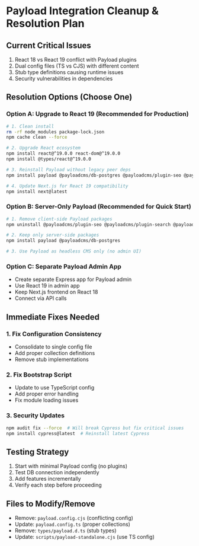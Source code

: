 # Payload Integration Cleanup & Resolution Plan

## Current Critical Issues
1. React 18 vs React 19 conflict with Payload plugins
2. Dual config files (TS vs CJS) with different content
3. Stub type definitions causing runtime issues
4. Security vulnerabilities in dependencies

## Resolution Options (Choose One)

### Option A: Upgrade to React 19 (Recommended for Production)
```bash
# 1. Clean install
rm -rf node_modules package-lock.json
npm cache clean --force

# 2. Upgrade React ecosystem
npm install react@^19.0.0 react-dom@^19.0.0
npm install @types/react@^19.0.0

# 3. Reinstall Payload without legacy peer deps
npm install payload @payloadcms/db-postgres @payloadcms/plugin-seo @payloadcms/plugin-search @payloadcms/richtext-lexical

# 4. Update Next.js for React 19 compatibility
npm install next@latest
```

### Option B: Server-Only Payload (Recommended for Quick Start)
```bash
# 1. Remove client-side Payload packages
npm uninstall @payloadcms/plugin-seo @payloadcms/plugin-search @payloadcms/richtext-lexical

# 2. Keep only server-side packages
npm install payload @payloadcms/db-postgres

# 3. Use Payload as headless CMS only (no admin UI)
```

### Option C: Separate Payload Admin App
- Create separate Express app for Payload admin
- Use React 19 in admin app
- Keep Next.js frontend on React 18
- Connect via API calls

## Immediate Fixes Needed

### 1. Fix Configuration Consistency
- Consolidate to single config file
- Add proper collection definitions
- Remove stub implementations

### 2. Fix Bootstrap Script
- Update to use TypeScript config
- Add proper error handling
- Fix module loading issues

### 3. Security Updates
```bash
npm audit fix --force  # Will break Cypress but fix critical issues
npm install cypress@latest  # Reinstall latest Cypress
```

## Testing Strategy
1. Start with minimal Payload config (no plugins)
2. Test DB connection independently
3. Add features incrementally
4. Verify each step before proceeding

## Files to Modify/Remove
- Remove: `payload.config.cjs` (conflicting config)
- Update: `payload.config.ts` (proper collections)
- Remove: `types/payload.d.ts` (stub types)
- Update: `scripts/payload-standalone.cjs` (use TS config)
